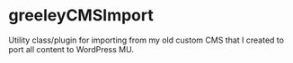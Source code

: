 # greeleyCMSImport
Utility class/plugin for importing from my old custom CMS that I created to port all content to WordPress MU.
